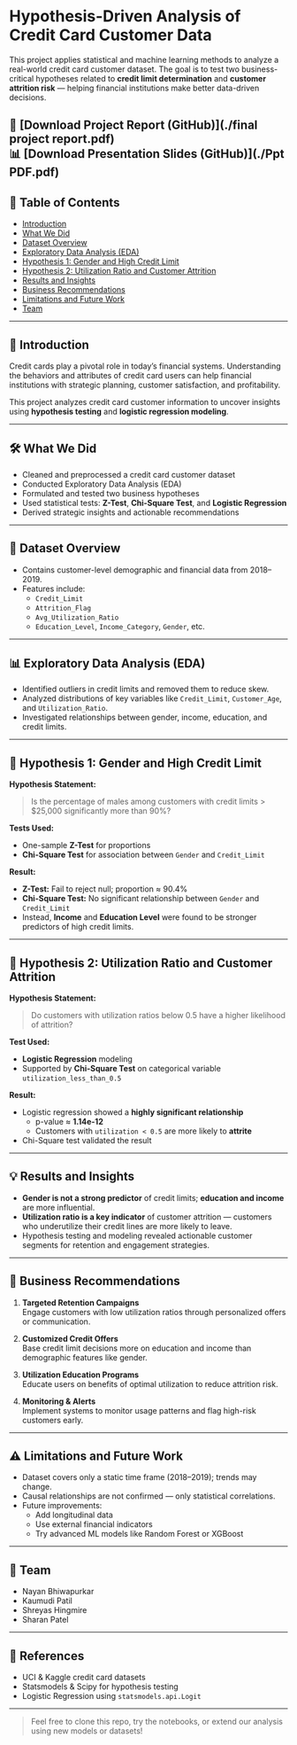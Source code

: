 # Hypothesis-Driven Analysis of Credit Card Customer Data

This project applies statistical and machine learning methods to analyze a real-world credit card customer dataset. The goal is to test two business-critical hypotheses related to **credit limit determination** and **customer attrition risk** — helping financial institutions make better data-driven decisions.

📄 [Download Project Report (GitHub)](./final project report.pdf)  
📊 [Download Presentation Slides (GitHub)](./Ppt PDF.pdf)
---

## 📌 Table of Contents
- [Introduction](#introduction)
- [What We Did](#what-we-did)
- [Dataset Overview](#dataset-overview)
- [Exploratory Data Analysis (EDA)](#exploratory-data-analysis-eda)
- [Hypothesis 1: Gender and High Credit Limit](#hypothesis-1-gender-and-high-credit-limit)
- [Hypothesis 2: Utilization Ratio and Customer Attrition](#hypothesis-2-utilization-ratio-and-customer-attrition)
- [Results and Insights](#results-and-insights)
- [Business Recommendations](#business-recommendations)
- [Limitations and Future Work](#limitations-and-future-work)
- [Team](#team)

---

## 🧠 Introduction

Credit cards play a pivotal role in today’s financial systems. Understanding the behaviors and attributes of credit card users can help financial institutions with strategic planning, customer satisfaction, and profitability.

This project analyzes credit card customer information to uncover insights using **hypothesis testing** and **logistic regression modeling**.

---

## 🛠️ What We Did

- Cleaned and preprocessed a credit card customer dataset
- Conducted Exploratory Data Analysis (EDA)
- Formulated and tested two business hypotheses
- Used statistical tests: **Z-Test**, **Chi-Square Test**, and **Logistic Regression**
- Derived strategic insights and actionable recommendations

---

## 📂 Dataset Overview

- Contains customer-level demographic and financial data from 2018–2019.
- Features include:
  - `Credit_Limit`
  - `Attrition_Flag`
  - `Avg_Utilization_Ratio`
  - `Education_Level`, `Income_Category`, `Gender`, etc.

---

## 📊 Exploratory Data Analysis (EDA)

- Identified outliers in credit limits and removed them to reduce skew.
- Analyzed distributions of key variables like `Credit_Limit`, `Customer_Age`, and `Utilization_Ratio`.
- Investigated relationships between gender, income, education, and credit limits.

---

## 🧪 Hypothesis 1: Gender and High Credit Limit

**Hypothesis Statement:**

> Is the percentage of males among customers with credit limits > $25,000 significantly more than 90%?

**Tests Used:**
- One-sample **Z-Test** for proportions
- **Chi-Square Test** for association between `Gender` and `Credit_Limit`

**Result:**
- **Z-Test:** Fail to reject null; proportion ≈ 90.4%
- **Chi-Square Test:** No significant relationship between `Gender` and `Credit_Limit`
- Instead, **Income** and **Education Level** were found to be stronger predictors of high credit limits.

---

## 🧪 Hypothesis 2: Utilization Ratio and Customer Attrition

**Hypothesis Statement:**

> Do customers with utilization ratios below 0.5 have a higher likelihood of attrition?

**Test Used:**
- **Logistic Regression** modeling
- Supported by **Chi-Square Test** on categorical variable `utilization_less_than_0.5`

**Result:**
- Logistic regression showed a **highly significant relationship**
  - p-value ≈ **1.14e-12**
  - Customers with `utilization < 0.5` are more likely to **attrite**
- Chi-Square test validated the result

---

## 💡 Results and Insights

- **Gender is not a strong predictor** of credit limits; **education and income** are more influential.
- **Utilization ratio is a key indicator** of customer attrition — customers who underutilize their credit lines are more likely to leave.
- Hypothesis testing and modeling revealed actionable customer segments for retention and engagement strategies.

---

## 💼 Business Recommendations

1. **Targeted Retention Campaigns**  
   Engage customers with low utilization ratios through personalized offers or communication.

2. **Customized Credit Offers**  
   Base credit limit decisions more on education and income than demographic features like gender.

3. **Utilization Education Programs**  
   Educate users on benefits of optimal utilization to reduce attrition risk.

4. **Monitoring & Alerts**  
   Implement systems to monitor usage patterns and flag high-risk customers early.

---

## ⚠️ Limitations and Future Work

- Dataset covers only a static time frame (2018–2019); trends may change.
- Causal relationships are not confirmed — only statistical correlations.
- Future improvements:
  - Add longitudinal data
  - Use external financial indicators
  - Try advanced ML models like Random Forest or XGBoost

---

## 👥 Team

- Nayan Bhiwapurkar  
- Kaumudi Patil  
- Shreyas Hingmire  
- Sharan Patel  

---

## 📎 References

- UCI & Kaggle credit card datasets
- Statsmodels & Scipy for hypothesis testing
- Logistic Regression using `statsmodels.api.Logit`

---

> Feel free to clone this repo, try the notebooks, or extend our analysis using new models or datasets!
